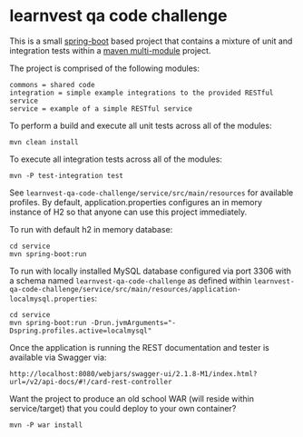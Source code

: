 # learnvest qa code challenge
This is a small [spring-boot](https://projects.spring.io/spring-boot/) based project that contains a mixture of unit and integration tests within a [maven multi-module](https://maven.apache.org/guides/mini/guide-multiple-modules.html) project.

The project is comprised of the following modules:
```
commons = shared code
integration = simple example integrations to the provided RESTful service
service = example of a simple RESTful service
```

To perform a build and execute all unit tests across all of the modules:
```
mvn clean install
```

To execute all integration tests across all of the modules:
```
mvn -P test-integration test
```

See `learnvest-qa-code-challenge/service/src/main/resources` for available profiles.
By default, application.properties configures an in memory instance of H2 so that anyone can use this project immediately.

To run with default h2 in memory database:
```
cd service
mvn spring-boot:run
```

To run with locally installed MySQL database configured via port 3306 with a schema named `learnvest-qa-code-challenge`
as defined within `learnvest-qa-code-challenge/service/src/main/resources/application-localmysql.properties`:
```
cd service
mvn spring-boot:run -Drun.jvmArguments="-Dspring.profiles.active=localmysql"
```

Once the application is running the REST documentation and tester is available via Swagger via:
```
http://localhost:8080/webjars/swagger-ui/2.1.8-M1/index.html?url=/v2/api-docs/#!/card-rest-controller
```

Want the project to produce an old school WAR (will reside within service/target) that you could deploy to your own container?
```
mvn -P war install
```
